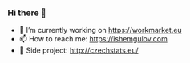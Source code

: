 ### Hi there 👋

<!--
**rutrader/rutrader** is a ✨ _special_ ✨ repository because its `README.md` (this file) appears on your GitHub profile.

Here are some ideas to get you started:
-->
- 🔭 I’m currently working on https://workmarket.eu
- 📫 How to reach me: https://ishemgulov.com
- 🐶 Side project: http://czechstats.eu/
<!-- - 🌱 I’m currently learning ... 
- 👯 I’m looking to collaborate on ...
- 🤔 I’m looking for help with ...
- 💬 Ask me about ...
- 😄 Pronouns: ...
- ⚡ Fun fact: ...
-->

